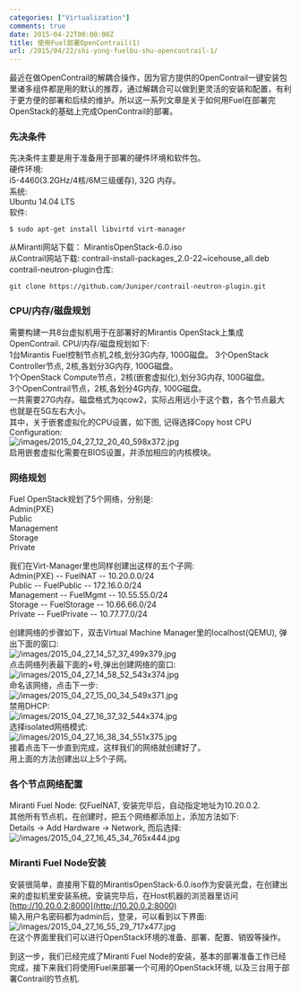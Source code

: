 ```yaml
---
categories: ["Virtualization"]
comments: true
date: 2015-04-22T00:00:00Z
title: 使用Fuel部署OpenContrail(1)
url: /2015/04/22/shi-yong-fuelbu-shu-opencontrail-1/
---
```


最近在做OpenContrail的解耦合操作，因为官方提供的OpenContrail一键安装包里诸多组件都是用的默认的推荐，通过解耦合可以做到更灵活的安装和配置，有利于更方便的部署和后续的维护。所以这一系列文章是关于如何用Fuel在部署完OpenStack的基础上完成OpenContrail的部署。     
### 先决条件
先决条件主要是用于准备用于部署的硬件环境和软件包。   
硬件环境:     
i5-4460(3.2GHz/4核/6M三级缓存), 32G 内存。    
系统:    
Ubuntu 14.04 LTS    
软件:     

```
$ sudo apt-get install libvirtd virt-manager

```
从Miranti网站下载： MirantisOpenStack-6.0.iso    
从Contrail网站下载: contrail-install-packages_2.0-22~icehouse_all.deb    
contrail-neutron-plugin仓库:     

```
git clone https://github.com/Juniper/contrail-neutron-plugin.git

```
### CPU/内存/磁盘规划
需要构建一共8台虚拟机用于在部署好的Mirantis OpenStack上集成OpenContrail. CPU/内存/磁盘规划如下:    
1台Mirantis Fuel控制节点机,2核,划分3G内存, 100G磁盘。
3个OpenStack Controller节点, 2核,各划分3G内存, 100G磁盘。     
1个OpenStack Compute节点，2核(嵌套虚拟化),划分3G内存, 100G磁盘。     
3个OpenContrail节点，2核,各划分4G内存, 100G磁盘。    
一共需要27G内存。磁盘格式为qcow2，实际占用远小于这个数，各个节点最大也就是在5G左右大小。   
其中，关于嵌套虚拟化的CPU设置，如下图, 记得选择Copy host CPU Configuration:     
![/images/2015_04_27_12_20_40_598x372.jpg](/images/2015_04_27_12_20_40_598x372.jpg)     
启用嵌套虚拟化需要在BIOS设置，并添加相应的内核模块。     
### 网络规划
Fuel OpenStack规划了5个网络，分别是:     
Admin(PXE)    
Public     
Management     
Storage     
Private    

我们在Virt-Manager里也同样创建出这样的五个子网:    
Admin(PXE) -- FuelNAT  -- 10.20.0.0/24     
Public -- FuelPublic  -- 172.16.0.0/24    
Management -- FuelMgmt -- 10.55.55.0/24    
Storage  -- FuelStorage -- 10.66.66.0/24    
Private  -- FuelPrivate -- 10.77.77.0/24    

创建网络的步骤如下，双击Virtual Machine Manager里的localhost(QEMU), 弹出下面的窗口:    
![/images/2015_04_27_14_57_37_499x379.jpg](/images/2015_04_27_14_57_37_499x379.jpg)    
点击网络列表最下面的+号,弹出创建网络的窗口:    
![/images/2015_04_27_14_58_52_543x374.jpg](/images/2015_04_27_14_58_52_543x374.jpg)    
命名该网络，点击下一步:    
![/images/2015_04_27_15_00_34_549x371.jpg](/images/2015_04_27_15_00_34_549x371.jpg)    
禁用DHCP:    
![/images/2015_04_27_16_37_32_544x374.jpg](/images/2015_04_27_16_37_32_544x374.jpg)    
选择isolated网络模式:    
![/images/2015_04_27_16_38_34_551x375.jpg](/images/2015_04_27_16_38_34_551x375.jpg)    
接着点击下一步直到完成，这样我们的网络就创建好了。    
用上面的方法创建出以上5个子网。    
### 各个节点网络配置
Miranti Fuel Node: 仅FuelNAT, 安装完毕后，自动指定地址为10.20.0.2.      
其他所有节点机，在创建时，把五个网络都添加上，添加方法如下:    
Details -> Add Hardware -> Network, 而后选择:        
![/images/2015_04_27_16_45_34_765x444.jpg](/images/2015_04_27_16_45_34_765x444.jpg)    
### Miranti Fuel Node安装
安装很简单，直接用下载的MirantisOpenStack-6.0.iso作为安装光盘，在创建出来的虚拟机里安装系统。安装完毕后，在Host机器的浏览器里访问     
[http://10.20.0.2:8000](http://10.20.0.2:8000)      
输入用户名密码都为admin后，登录，可以看到以下界面:      
![/images/2015_04_27_16_55_29_717x477.jpg](/images/2015_04_27_16_55_29_717x477.jpg)    
在这个界面里我们可以进行OpenStack环境的准备、部署、配置、销毁等操作。    


到这一步，我们已经完成了Miranti Fuel Node的安装，基本的部署准备工作已经完成，接下来我们将使用Fuel来部署一个可用的OpenStack环境, 以及三台用于部署Contrail的节点机.    
